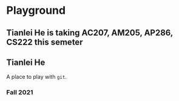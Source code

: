 # Playground

## Tianlei He is taking AC207, AM205, AP286, CS222 this semeter

## Tianlei He

A place to play with `git`.

### Fall 2021
